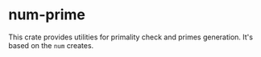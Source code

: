 # num-prime

This crate provides utilities for primality check and primes generation. It's based on the `num` creates.
